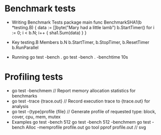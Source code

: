# Benchmark tests
* Writing Benchmark Tests
package main
func BenchmarkSHA1(b *testing.B) {
	data := []byte("Mary had a little lamb")
	b.StartTimer()
	for i := 0; i < b.N; i++ {
		sha1.Sum(data)
	}
}
* Key testing.B Members
b.N
b.StartTimer, b.StopTimer, b.ResetTimer
b.RunParallel

* Running
go test -bench .
go test -bench . -benchtime 10s

# Profiling tests
* go test -benchmem  // Report memory allocation statistics for benchmarks
* go test -trace {trace.out}    // Record execution trace to {trace.out} for analysis
* go test -{type}profile {file} // Generate profile of requested type: block, cover, cpu, mem, mutex
* Examples
go test -bench 512
go test -bench 512 -benchmem
go test -bench Alloc -memprofile profile.out
go tool pprof profile.out   // svg
